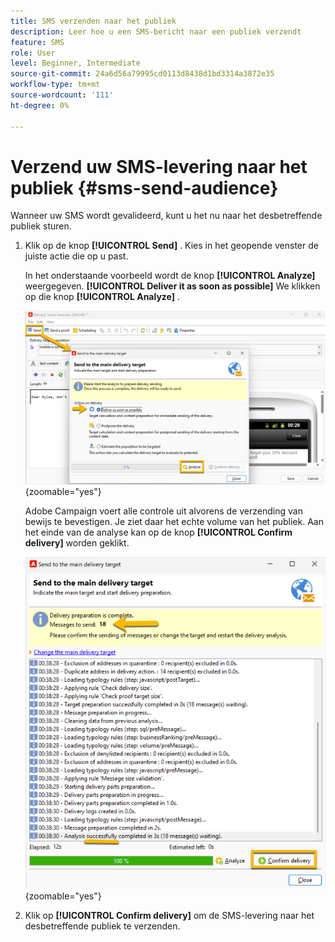 ```yaml
---
title: SMS verzenden naar het publiek
description: Leer hoe u een SMS-bericht naar een publiek verzendt
feature: SMS
role: User
level: Beginner, Intermediate
source-git-commit: 24a6d56a79995cd0113d8438d1bd3314a3872e35
workflow-type: tm+mt
source-wordcount: '111'
ht-degree: 0%

---
```



# Verzend uw SMS-levering naar het publiek {#sms-send-audience}

Wanneer uw SMS wordt gevalideerd, kunt u het nu naar het desbetreffende publiek sturen.

1. Klik op de knop **[!UICONTROL Send]** .
Kies in het geopende venster de juiste actie die op u past.

   In het onderstaande voorbeeld wordt de knop **[!UICONTROL Analyze]** weergegeven. **[!UICONTROL Deliver it as soon as possible]** We klikken op die knop **[!UICONTROL Analyze]** .

   ![](assets/send_action.png){zoomable="yes"}

   Adobe Campaign voert alle controle uit alvorens de verzending van bewijs te bevestigen. Je ziet daar het echte volume van het publiek. Aan het einde van de analyse kan op de knop **[!UICONTROL Confirm delivery]** worden geklikt.

   ![](assets/send_analyze.png){zoomable="yes"}

1. Klik op **[!UICONTROL Confirm delivery]** om de SMS-levering naar het desbetreffende publiek te verzenden.

